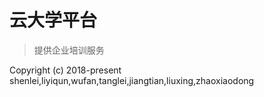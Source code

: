 # 云大学平台

> 提供企业培训服务



Copyright (c) 2018-present shenlei,liyiqun,wufan,tanglei,jiangtian,liuxing,zhaoxiaodong


